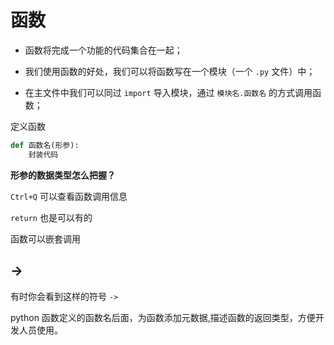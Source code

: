 # 函数

- 函数将完成一个功能的代码集合在一起；

- 我们使用函数的好处，我们可以将函数写在一个模块（一个 `.py` 文件）中；

- 在主文件中我们可以同过 `import` 导入模块，通过 `模块名.函数名` 的方式调用函数；

定义函数

```python
def 函数名(形参):
    封装代码
```

**形参的数据类型怎么把握？**

`Ctrl+Q` 可以查看函数调用信息

`return` 也是可以有的

函数可以嵌套调用

## ->

有时你会看到这样的符号 `->`

python 函数定义的函数名后面，为函数添加元数据,描述函数的返回类型，方便开发人员使用。